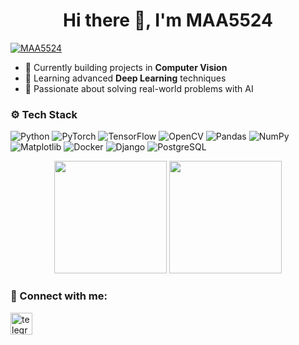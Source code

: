 <h1 align="center">Hi there 👋, I'm MAA5524</h1>

<!--[![Github](https://img.shields.io/github/followers/MAA5524?label=Follow&style=social)](https://github.com/MAA5524) -->
<p align="left"> <a href="https://github.com/ryo-ma/github-profile-trophy"><img src="https://github-profile-trophy.vercel.app/?username=MAA5524" alt="MAA5524" /></a> </p>

- 🔭 Currently building projects in **Computer Vision**
- 🌱 Learning advanced **Deep Learning** techniques
- 🎯 Passionate about solving real-world problems with AI

### ⚙️ Tech Stack
![Python](https://img.shields.io/badge/Python-3776AB?style=flat-square&logo=python&logoColor=white)
![PyTorch](https://img.shields.io/badge/PyTorch-EE4C2C?style=flat-square&logo=pytorch&logoColor=white)
![TensorFlow](https://img.shields.io/badge/TensorFlow-FF6F00?style=flat-square&logo=tensorflow&logoColor=white)
![OpenCV](https://img.shields.io/badge/OpenCV-5C3EE8?style=flat-square&logo=opencv&logoColor=white)
![Pandas](https://img.shields.io/badge/Pandas-150458?style=flat-square&logo=pandas&logoColor=white)
![NumPy](https://img.shields.io/badge/NumPy-013243?style=flat-square&logo=Numpy&logoColor=white)
![Matplotlib](https://img.shields.io/badge/Matplotlib-e377c2?style=flat-square&logoColor=white)
![Docker](https://img.shields.io/badge/Docker-2496ED?style=flat-square&logo=docker&logoColor=white)
![Django](https://img.shields.io/badge/Django-092E20?style=flat-square&logo=django&logoColor=white)
![PostgreSQL](https://img.shields.io/badge/PostgreSQL-4169E1?style=flat-square&logo=postgresql&logoColor=white)


<div align="center">
  <img height="180em" src="https://github-readme-stats.vercel.app/api?username=MAA5524&show_icons=true&theme=radical" />
  <img height="180em" src="https://github-readme-stats.vercel.app/api/top-langs/?username=MAA5524&layout=compact&theme=radical" />
</div>

### 📱 Connect with me:
<p align="left">
  <a href="https://t.me/MohA_5524" target="_blank">
    <img src="https://img.shields.io/static/v1?message=Telegram&logo=telegram&label=&color=2CA5E0&logoColor=white&style=for-the-badge" height="35" alt="telegram" />
  </a>
</p>
